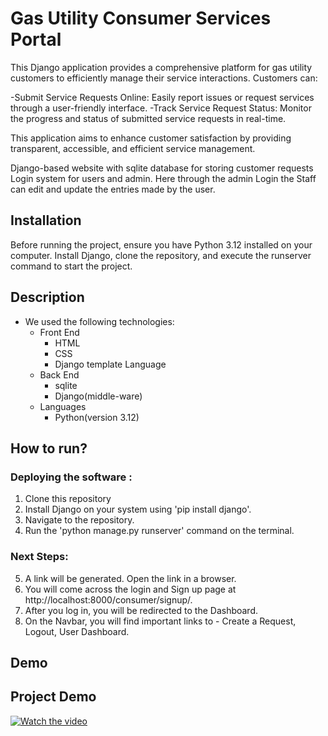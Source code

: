 # Gas Utility Consumer Services Portal

This Django application provides a comprehensive platform for gas utility customers to efficiently manage their service interactions. Customers can:

-Submit Service Requests Online: Easily report issues or request services through a user-friendly interface.
-Track Service Request Status: Monitor the progress and status of submitted service requests in real-time.

This application aims to enhance customer satisfaction by providing transparent, accessible, and efficient service management.

Django-based website with sqlite database for storing customer requests Login system for users and admin.
Here through the admin Login the Staff can edit and update the entries made by the user.


## Installation
Before running the project, ensure you have Python 3.12 installed on your computer. 
Install Django, clone the repository, and execute the runserver command to start the project.


## Description

- We used the following technologies:
    - Front End
        - HTML
        - CSS
        - Django template Language
    - Back End 
        - sqlite
        - Django(middle-ware) 
    - Languages
        - Python(version 3.12)

## How to run?
### Deploying the software :
1. Clone this repository
2. Install Django on your system using 'pip install django'.
3. Navigate to the repository.
4. Run the 'python manage.py runserver' command on the terminal.

### Next Steps: 
5. A link will be generated. Open the link in a browser.
6. You will come across the login and Sign up page at http://localhost:8000/consumer/signup/.
7. After you log in, you will be redirected to the Dashboard.
8. On the Navbar, you will find important links to - Create a Request, Logout, User Dashboard.

    
 ## Demo
## Project Demo

[![Watch the video](![image](https://github.com/user-attachments/assets/f0374f68-7d5c-4061-ae7c-0392763c8007)
)](https://drive.google.com/file/d/1OxhWLSk8udbCXIxNMVjx12PJng6S_0D2/view?usp=sharing)
